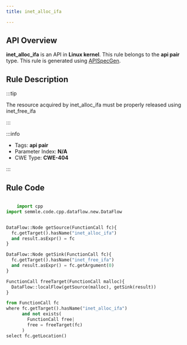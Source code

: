 ```yaml
---
title: inet_alloc_ifa

---
```



## API Overview
**inet_alloc_ifa** is an API in **Linux kernel**. This rule belongs to the **api pair** type. This rule is generated using [APISpecGen](../../tools/APISpecGen).
## Rule Description

:::tip

The resource acquired by inet_alloc_ifa must be properly released using inet_free_ifa

:::

:::info

- Tags: **api pair**
- Parameter Index: **N/A**
- CWE Type: **CWE-404**

:::

## Rule Code
```python

    import cpp
import semmle.code.cpp.dataflow.new.DataFlow


DataFlow::Node getSource(FunctionCall fc){
  fc.getTarget().hasName("inet_alloc_ifa")
  and result.asExpr() = fc
}

DataFlow::Node getSink(FunctionCall fc){
  fc.getTarget().hasName("inet_free_ifa")
  and result.asExpr() = fc.getArgument(0)
}

FunctionCall freeTarget(FunctionCall malloc){
  DataFlow::localFlow(getSource(malloc), getSink(result))
}

from FunctionCall fc
where fc.getTarget().hasName("inet_alloc_ifa")
      and not exists(
        FunctionCall free| 
        free = freeTarget(fc)
      )
select fc.getLocation()

    
```